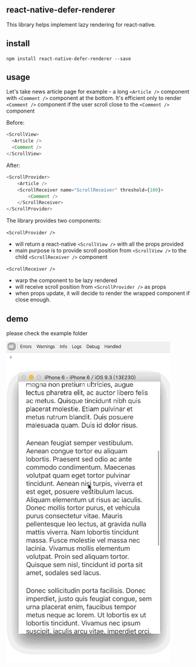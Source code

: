 
## react-native-defer-renderer

This library helps implement lazy rendering for react-native.

## install
`npm install react-native-defer-renderer --save`

## usage

Let's take news article page for example - a long `<Article />` component with `<Comment />` component at the bottom. It's efficient only to render `<Comment />` component if the user scroll close to the `<Comment />` component

Before:

```javascript
<ScrollView>
  <Article />
  <Comment />
</ScrollView>
```

After:
```javascript
<ScrollProvider>
	<Article />
	<ScrollReceiver name="ScrollReceiver" threshold={100}>
		<Comment />
	</ScrollReceiver>
</ScrollProvider>
```

The library provides two components:

`<ScrollProvider />` 
  - will return a react-native `<ScrollView />` with all the props provided
  - main purpose is to provide scroll position from `<ScrollView />` to the child `<ScrollReceiver />` component

`<ScrollReceiver />` 
  - warp the component to be lazy rendered
  - will receive scroll position from `<ScrollProvider />` as props
  - when props update, it will decide to render the wrapped component if close enough.

## demo
please check the example folder

<img width="433" height="847" src="https://raw.githubusercontent.com/chunghe/react-native-defer-renderer/master/example/example.gif" />
